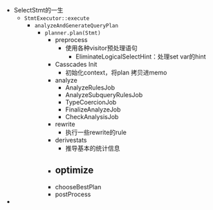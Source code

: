 - SelectStmt的一生
	- `StmtExecutor::execute`
		- `analyzeAndGenerateQueryPlan`
			- `planner.plan(Stmt)`
				- preprocess
					- 使用各种visitor预处理语句
						- EliminateLogicalSelectHint：处理set var的hint
				- Casscades Init
					- 初始化context，将plan 拷贝进memo
				- analyze
					- AnalyzeRulesJob
					- AnalyzeSubqueryRulesJob
					- TypeCoercionJob
					- FinalizeAnalyzeJob
					- CheckAnalysisJob
				- rewrite
					- 执行一些rewrite的rule
				- derivestats
					- 推导基本的统计信息
				- optimize
					-
				- chooseBestPlan
				- postProcess
-